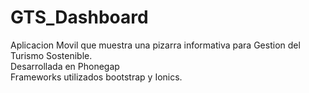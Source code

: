 # GTS_Dashboard
Aplicacion Movil que muestra una pizarra informativa para Gestion del Turismo Sostenible.  
Desarrollada en Phonegap  
Frameworks utilizados bootstrap y Ionics.

